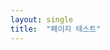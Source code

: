 ```yaml
---
layout: single
title:  "페이지 테스트"
---
```


<!-- Python(파이썬) 개발시 필수 환경설정인 가상환경 설치 및 설정하기에 대해 알아보겠다.

python 개발에 있어 가상환경이 왜 필요할까?

파이썬을 개발할 때 open source 를 활용할 때,

pandas, numpy, matlablib과 같은 라이브러리를 import 할 때,

다양한 라이브러리를 import 하여 개발을 해야할 때 등등,

프로젝트별 셋팅을 달리 해야할 때가 있다

가령, 어떤 프로젝트에서는 다른 파이썬 버전을 활용해야할 때 말이다.

“전역에 파이썬 패키지들을 몽땅 설치해버리지 뭐”

라고 생각할 수도 있겠지만, 앞서 말한바와 같이, 다른 파이썬 버전을 써야할 때는 난처한 상황이 발생한다. 또한, 굳이 필요없는 패키지까지 설치된 환경에서 개발하는 것 또한 낭비라고 볼 수 있다.

시스템이 그냥 파이썬 패키지를 설치하는 것이 전역 변수의 개념이라면, 가상환경을 만들어 각각의 프로젝트 별로 설치된 파이썬 패키지를 달리 가져가는 것이 바로 가상환경의 큰 장점이다.

[추천] Anaconda를 활용한 가상환경 설치 (Windows)
Anaconda가 깔려 있지 않다면, 아래 링크에서 다운받도록 하자.

Anaconda3 다운로드

설치가 완료 되었다면, 가상환경을 셋팅해 보자.

가상환경 생성

conda create -n my_python_env python=3.6

가상환경 구동

activate my_python_env

가상환경 종료

deactivate

Pip 이용 가상환경 설치 (Windows)
Powershell 관리자 권한 자동 설정

Set-ExecutionPolicy Unrestricted

virtualenv 모듈 설치

pip install -upgrade pip pip install my_python_env virtualenv my_python_env

.\my_python_env\Scripts\activate.ps1

Anaconda 이용 가상환경 설치 (Mac OS)
가상환경 설치

conda create -n my_python_env python=3.6 anaconda

가상환경 실행

source activate my_python_env

가상환경 종료

source deactivate

가상환경 제거

conda remove -n yourenvname -all

Pip 이용 가상환경 설치 (Mac OS)
virtualenv 설치

$ pip install virtualenv $ virtualenv my_python_env

가상환경 실행

$ source my_python_env/bin/activate

가상환경 종료

(my_python_env) $ my_python_env/bin/deactivate -->